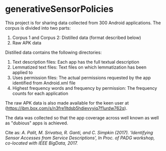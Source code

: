 # generativeSensorPolicies
This project is for sharing data collected from 300 Android applications. The corpus is divided into two parts:

1. Corpus 1 and Corpus 2: Distilled data (format described below)
2. Raw APK data

Distilled data contains the following directories:
1. Text description files: Each app has the full textual description
2. Lemmatized text files: Text files on which lemmatization has been applied to
3. Uses permission files: The actual permissions requested by the app identified from Android.xml file
4. Highest frequency words and frequency by permission: The frequency counts for each application

The raw APK data is also made available for the keen user at (https://ibm.box.com/s/n3fre1ltdsb5hdievvyiq7f1urdw762q).

The data was collected so that the app coverage across well known as well as "dubious" apps is achieved.

Cite as: _A. Palit, M. Srivatsa, R. Ganti, and C. Simpkin (2017). ‘Identifying Sensor Accesses from Service Descriptions', In Proc. of PADG workshop, co-located with IEEE BigData, 2017._
